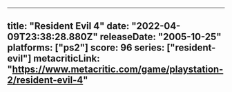 
---
title: "Resident Evil 4"
date: "2022-04-09T23:38:28.880Z"
releaseDate: "2005-10-25"
platforms: ["ps2"]
score: 96
series: ["resident-evil"]
metacriticLink: "https://www.metacritic.com/game/playstation-2/resident-evil-4"
---
